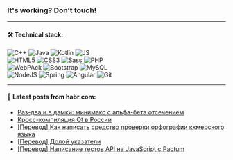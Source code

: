 ### It's working? Don't touch!

---

#### 🛠️ Technical stack:

![C++](https://img.shields.io/badge/C++-informational?logo=c%2B%2B&style=flat&logoColor=white&color=9C033A)
![Java](https://img.shields.io/badge/Java-informational?logo=java&style=flat&logoColor=white&color=007396)
![Kotlin](https://img.shields.io/badge/Kotlin-informational?logo=Kotlin&style=flat&logoColor=white&color=0095D5)
![JS](https://img.shields.io/badge/JS-informational?logo=javaScript&style=flat&logoColor=black&color=F7Df1E) <br>
![HTML5](https://img.shields.io/badge/HTML5-informational?logo=html5&style=flat&logoColor=white&color=E34F26)
![CSS3](https://img.shields.io/badge/CSS3-informational?logo=css3&style=flat&logoColor=white&color=157286)
![Sass](https://img.shields.io/badge/Saas-informational?logo=sass&style=flat&logoColor=white&color=hotpink)
![PHP](https://img.shields.io/badge/PHP-informational?logo=php&style=flat&logoColor=white&color=777BB4) <br>
![WebPAck](https://img.shields.io/badge/WebPack-informational?logo=webPack&style=flat&logoColor=white&color=FF6F00)
![Bootstrap](https://img.shields.io/badge/Bootstrap-informational?logo=Bootstrap&style=flat&logoColor=white&color=7952B3)
![MySQL](https://img.shields.io/badge/MySQL-informational?logo=MySQL&style=flat&logoColor=white&color=00f) <br>
![NodeJS](https://img.shields.io/badge/NodeJS-informational?logo=node.js&style=flat&logoColor=white&color=43853D)
![Spring](https://img.shields.io/badge/Spring-informational?logo=Spring&style=flat&logoColor=white&color=0A9EDC)
![Angular](https://img.shields.io/badge/Vue-informational?logo=vue.js&style=flat&logoColor=white&color=red)
![Git](https://img.shields.io/badge/Git-informational?logo=git&style=flat&logoColor=white&color=darkorange)

___

#### 💬 Latest posts from habr.com:

<!-- BLOG-POST-LIST:START -->
- [Раз-два и в дамки: минимакс с альфа-бета отсечением](https://habr.com/ru/post/669580/?utm_source=habrahabr&utm_medium=rss&utm_campaign=669580)
- [Кросс-компиляция Qt в России](https://habr.com/ru/post/669552/?utm_source=habrahabr&utm_medium=rss&utm_campaign=669552)
- [[Перевод] Как написать средство проверки орфографии кхмерского языка](https://habr.com/ru/post/669466/?utm_source=habrahabr&utm_medium=rss&utm_campaign=669466)
- [[Перевод] Долой указатели](https://habr.com/ru/post/669532/?utm_source=habrahabr&utm_medium=rss&utm_campaign=669532)
- [[Перевод] Написание тестов API на JavaScript с Pactum](https://habr.com/ru/post/669528/?utm_source=habrahabr&utm_medium=rss&utm_campaign=669528)
<!-- BLOG-POST-LIST:END -->
